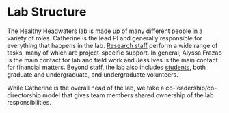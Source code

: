 # Lab Structure
The Healthy Headwaters lab is made up of many different people in a variety of roles. Catherine is the lead PI and generally responsible for everything that happens in the lab. [Research staff](/Lab-structure/Lab-roles.md) perform a wide range of tasks, many of which are project-specific support. In general, Alyssa Frazao is the main contact for lab and field work and Jess Ives is the main contact for financial matters. Beyond staff, the lab also includes [students](/Student-projects.md), both graduate and undergraduate, and undergraduate volunteers.

While Catherine is the overall head of the lab, we take a co-leadership/co-directorship model that gives team members shared ownership of the lab responsibilities.
